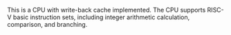 This is a CPU with write-back cache implemented.
The CPU supports RISC-V basic instruction sets, including integer arithmetic calculation, comparison, and branching.

